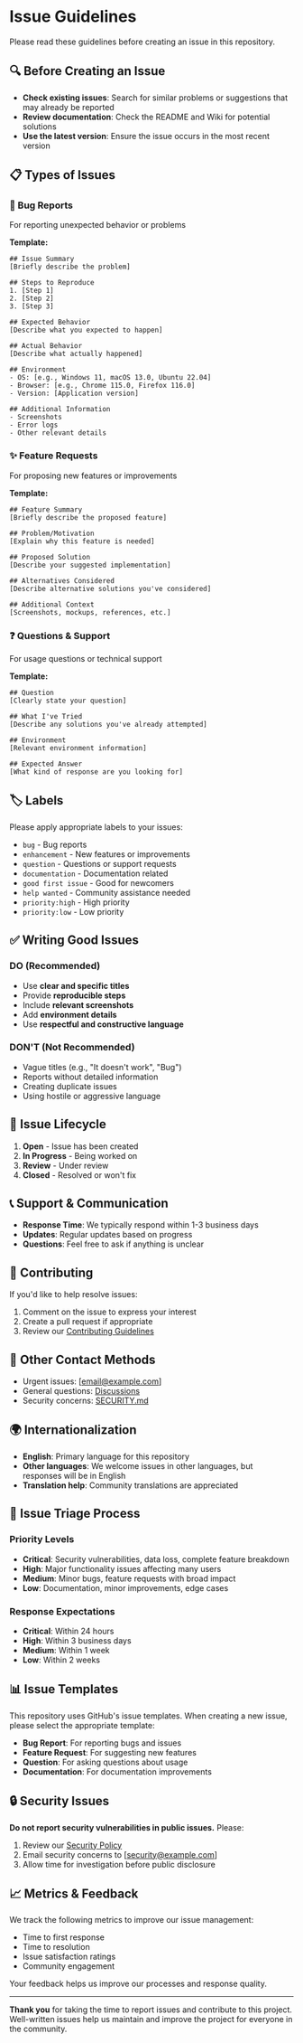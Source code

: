 # Issue Guidelines

Please read these guidelines before creating an issue in this repository.

## 🔍 Before Creating an Issue

- **Check existing issues**: Search for similar problems or suggestions that may already be reported
- **Review documentation**: Check the README and Wiki for potential solutions
- **Use the latest version**: Ensure the issue occurs in the most recent version

## 📋 Types of Issues

### 🐛 Bug Reports
For reporting unexpected behavior or problems

**Template:**
```
## Issue Summary
[Briefly describe the problem]

## Steps to Reproduce
1. [Step 1]
2. [Step 2]
3. [Step 3]

## Expected Behavior
[Describe what you expected to happen]

## Actual Behavior
[Describe what actually happened]

## Environment
- OS: [e.g., Windows 11, macOS 13.0, Ubuntu 22.04]
- Browser: [e.g., Chrome 115.0, Firefox 116.0]
- Version: [Application version]

## Additional Information
- Screenshots
- Error logs
- Other relevant details
```

### ✨ Feature Requests
For proposing new features or improvements

**Template:**
```
## Feature Summary
[Briefly describe the proposed feature]

## Problem/Motivation
[Explain why this feature is needed]

## Proposed Solution
[Describe your suggested implementation]

## Alternatives Considered
[Describe alternative solutions you've considered]

## Additional Context
[Screenshots, mockups, references, etc.]
```

### ❓ Questions & Support
For usage questions or technical support

**Template:**
```
## Question
[Clearly state your question]

## What I've Tried
[Describe any solutions you've already attempted]

## Environment
[Relevant environment information]

## Expected Answer
[What kind of response are you looking for]
```

## 🏷️ Labels

Please apply appropriate labels to your issues:

- `bug` - Bug reports
- `enhancement` - New features or improvements
- `question` - Questions or support requests
- `documentation` - Documentation related
- `good first issue` - Good for newcomers
- `help wanted` - Community assistance needed
- `priority:high` - High priority
- `priority:low` - Low priority

## ✅ Writing Good Issues

### DO (Recommended)
- Use **clear and specific titles**
- Provide **reproducible steps**
- Include **relevant screenshots**
- Add **environment details**
- Use **respectful and constructive language**

### DON'T (Not Recommended)
- Vague titles (e.g., "It doesn't work", "Bug")
- Reports without detailed information
- Creating duplicate issues
- Using hostile or aggressive language

## 🔄 Issue Lifecycle

1. **Open** - Issue has been created
2. **In Progress** - Being worked on
3. **Review** - Under review
4. **Closed** - Resolved or won't fix

## 📞 Support & Communication

- **Response Time**: We typically respond within 1-3 business days
- **Updates**: Regular updates based on progress
- **Questions**: Feel free to ask if anything is unclear

## 🤝 Contributing

If you'd like to help resolve issues:

1. Comment on the issue to express your interest
2. Create a pull request if appropriate
3. Review our [Contributing Guidelines](CONTRIBUTING.md)

## 📧 Other Contact Methods

- Urgent issues: [email@example.com]
- General questions: [Discussions](../../discussions)
- Security concerns: [SECURITY.md](SECURITY.md)

## 🌍 Internationalization

- **English**: Primary language for this repository
- **Other languages**: We welcome issues in other languages, but responses will be in English
- **Translation help**: Community translations are appreciated

## 🎯 Issue Triage Process

### Priority Levels
- **Critical**: Security vulnerabilities, data loss, complete feature breakdown
- **High**: Major functionality issues affecting many users
- **Medium**: Minor bugs, feature requests with broad impact
- **Low**: Documentation, minor improvements, edge cases

### Response Expectations
- **Critical**: Within 24 hours
- **High**: Within 3 business days
- **Medium**: Within 1 week
- **Low**: Within 2 weeks

## 📊 Issue Templates

This repository uses GitHub's issue templates. When creating a new issue, please select the appropriate template:

- **Bug Report**: For reporting bugs and issues
- **Feature Request**: For suggesting new features
- **Question**: For asking questions about usage
- **Documentation**: For documentation improvements

## 🔒 Security Issues

**Do not report security vulnerabilities in public issues.** Please:

1. Review our [Security Policy](SECURITY.md)
2. Email security concerns to [security@example.com]
3. Allow time for investigation before public disclosure

## 📈 Metrics & Feedback

We track the following metrics to improve our issue management:

- Time to first response
- Time to resolution
- Issue satisfaction ratings
- Community engagement

Your feedback helps us improve our processes and response quality.

---

**Thank you** for taking the time to report issues and contribute to this project. Well-written issues help us maintain and improve the project for everyone in the community.
